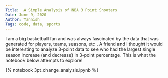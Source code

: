 ```yaml
---
Title:  A Simple Analysis of NBA 3 Point Shooters
Date: June 9, 2020
Author: Yannish
Tags: code, data, sports
---
```


I am a big basketball fan and was always fascinated by the data that was generated for players, teams, seasons, etc
. A friend and I thought it would be interesting to analyze 3-point data to see who had the largest single season
 increase (and decrease) in 3-point percentage. This is what the notebook below attempts to explore!

{% notebook 3pt_change_analysis.ipynb %}